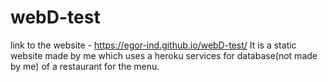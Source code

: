# webD-test
link to the website - https://egor-ind.github.io/webD-test/
It is a static website made by me which uses a heroku services for database(not made by me) of a restaurant for the menu.
